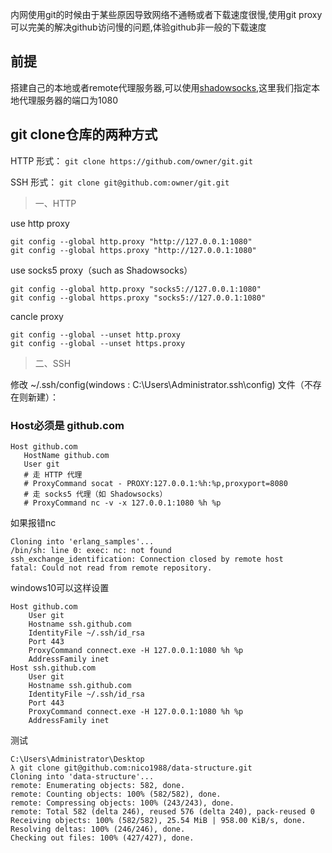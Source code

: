 内网使用git的时候由于某些原因导致网络不通畅或者下载速度很慢,使用git proxy可以完美的解决github访问慢的问题,体验github非一般的下载速度
## 前提
搭建自己的本地或者remote代理服务器,可以使用[shadowsocks](https://github.com/shadowsocks/shadowsocks),这里我们指定本地代理服务器的端口为1080

## git clone仓库的两种方式

HTTP 形式：
`git clone https://github.com/owner/git.git`

SSH 形式：
`git clone git@github.com:owner/git.git`

> 一、HTTP

use http proxy
```
git config --global http.proxy "http://127.0.0.1:1080"
git config --global https.proxy "http://127.0.0.1:1080"
```
use socks5 proxy（such as Shadowsocks）
```
git config --global http.proxy "socks5://127.0.0.1:1080"
git config --global https.proxy "socks5://127.0.0.1:1080"
```

cancle proxy
```
git config --global --unset http.proxy
git config --global --unset https.proxy
```

> 二、SSH

修改 ~/.ssh/config(windows : C:\Users\Administrator\.ssh\config) 文件（不存在则新建）：

### Host必须是 github.com
```
Host github.com
   HostName github.com
   User git
   # 走 HTTP 代理
   # ProxyCommand socat - PROXY:127.0.0.1:%h:%p,proxyport=8080
   # 走 socks5 代理（如 Shadowsocks）
   # ProxyCommand nc -v -x 127.0.0.1:1080 %h %p
```

如果报错nc
```
Cloning into 'erlang_samples'...
/bin/sh: line 0: exec: nc: not found
ssh_exchange_identification: Connection closed by remote host
fatal: Could not read from remote repository.
```
windows10可以这样设置
```
Host github.com
    User git
    Hostname ssh.github.com
    IdentityFile ~/.ssh/id_rsa
    Port 443
    ProxyCommand connect.exe -H 127.0.0.1:1080 %h %p
    AddressFamily inet
Host ssh.github.com
    User git
    Hostname ssh.github.com
    IdentityFile ~/.ssh/id_rsa
    Port 443
    ProxyCommand connect.exe -H 127.0.0.1:1080 %h %p
    AddressFamily inet
```

测试

```
C:\Users\Administrator\Desktop
λ git clone git@github.com:nico1988/data-structure.git
Cloning into 'data-structure'...
remote: Enumerating objects: 582, done.
remote: Counting objects: 100% (582/582), done.
remote: Compressing objects: 100% (243/243), done.
remote: Total 582 (delta 246), reused 576 (delta 240), pack-reused 0
Receiving objects: 100% (582/582), 25.54 MiB | 958.00 KiB/s, done.
Resolving deltas: 100% (246/246), done.
Checking out files: 100% (427/427), done.
```
